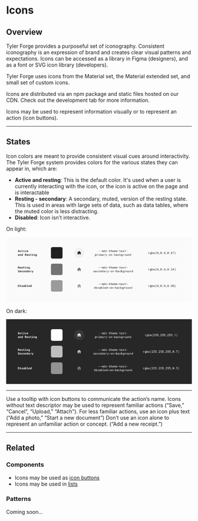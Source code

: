 # Icons

## Overview

Tyler Forge provides a purposeful set of iconography. Consistent iconography is an expression of brand and creates clear visual patterns and expectations. Icons can be accessed as a library in Figma (designers), and as a font or SVG icon library (developers).

Tyler Forge uses icons from the Material set, the Material extended set, and small set of custom icons.

Icons are distributed via an npm package and static files hosted on our CDN. Check out the development tab for more information.

Icons may be used to represent information visually or  to represent an action (icon buttons).

---

## States

Icon colors are meant to provide consistent visual cues around interactivity. The Tyler Forge system provides colors for the various states they can appear in, which are:

* **Active and resting**: This is the default color. It's used when a user is currently interacting with the icon, or the icon is active on the page and is interactable
* **Resting - secondary**: A secondary, muted, version of the resting state. This is used in areas with large sets of data, such as data tables, where the muted color is less distracting.
* **Disabled**: Icon isn’t interactive.

On light:

![The three icon colors for on a light background are shown top to bottom: Active and resting which is the default color at 87% black, resting secondary at 54% black, and disabled at 38% black. To the right of each is their respective theme and rgba value.](./images/icons-light.png)


On dark:

![The three icon colors for on a dark background are shown top to bottom: Active and resting which is the default color at 100% white, resting secondary at 70% white, and disabled at 50% white. To the right of each is their respective theme and rgba value.](./images/icons-dark.png)

---

<DoDontGrid>
  <DoDontTextSection>
    <DoDontText type="do">Use a tooltip with icon buttons to communicate the action’s name.</DoDontText>
    <DoDontText type="do">Icons without text descriptor may be used to represent familiar actions (“Save,” “Cancel”, “Upload,” “Attach”).</DoDontText>
    <DoDontText type="do">For less familiar actions, use an icon plus text (“Add a photo,” “Start a new document”)</DoDontText>
  </DoDontTextSection>
  <DoDontTextSection>
    <DoDontText type="dont">Don’t use an icon alone to represent an unfamiliar action or concept. (“Add a new receipt.”)</DoDontText>
  </DoDontTextSection>
</DoDontGrid>

---

## Related

### Components

- Icons may be used as [icon buttons](/components/buttons/icon-button)
- Icons may be used in [lists](/components/lists/list)

### Patterns

Coming soon...
